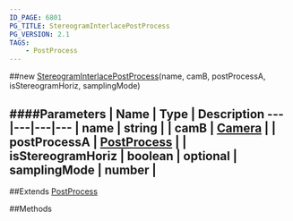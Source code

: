 ```yaml
---
ID_PAGE: 6801
PG_TITLE: StereogramInterlacePostProcess
PG_VERSION: 2.1
TAGS:
    - PostProcess
---
```

##new [StereogramInterlacePostProcess](page.php?p=6801)(name, camB, postProcessA, isStereogramHoriz, samplingMode)

####Parameters
 | Name | Type | Description
---|---|---|---
 | name | string | 
 | camB | [Camera](page.php?p=6631) | 
 | postProcessA | [PostProcess](page.php?p=6790) | 
 | isStereogramHoriz | boolean | 
optional | samplingMode | number | 
---

##Extends
 [PostProcess](page.php?p=6790)


##Methods

